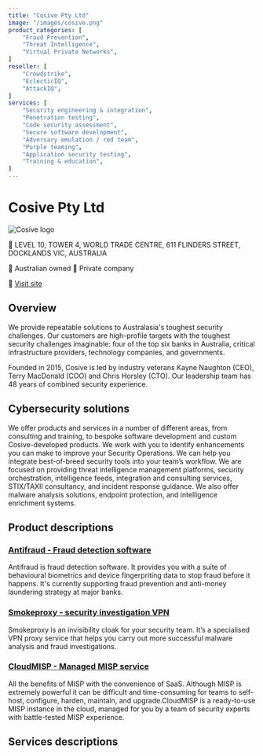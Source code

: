 ```yaml
---
title: "Cosive Pty Ltd"
image: "/images/cosive.png"
product_categories: [
    "Fraud Prevention",
    "Threat Intelligence",
    "Virtual Private Networks",
]
reseller: [
    "Crowdstrike",
    "EclecticIQ",
    "AttackIQ",
]
services: [
    "Security engineering & integration",
    "Penetration testing",
    "Code security assessment",
    "Secure software development",
    "Adversary emulation / red team",
    "Purple teaming",
    "Application security testing",
    "Training & education",
]
---
```


# Cosive Pty Ltd

![Cosive logo](https://github.com/shannaniggans/cyberanode/images/cosive.png)


:office: LEVEL 10, TOWER 4, WORLD TRADE CENTRE, 611 FLINDERS STREET, DOCKLANDS VIC, AUSTRALIA

:flags: Australian owned
:flags: Private company

:small_blue_diamond: [Visit site](https://www.cosive.com.au)

## Overview

We provide repeatable solutions to Australasia's toughest security challenges. ​Our customers are high-profile targets with the toughest security challenges imaginable: four of the top six banks in Australia, critical infrastructure providers, technology companies, and governments.

Founded in 2015, Cosive is led by industry veterans Kayne Naughton (CEO), Terry MacDonald (COO) and Chris Horsley (CTO). Our leadership team has 48 years of combined security experience.

## Cybersecurity solutions

We offer products and services in a number of different areas, from consulting and training, to bespoke software development and custom Cosive-developed products. We work with you to identify enhancements you can make to improve your Security Operations. We can help you integrate best-of-breed security tools into your team’s workflow. We are focused on providing threat intelligence management platforms, security orchestration, intelligence feeds, integration and consulting services, STIX/TAXII consultancy, and incident response guidance. We also offer malware analysis solutions, endpoint protection, and intelligence enrichment systems.

## Product descriptions
### [Antifraud - Fraud detection software](https://www.cosive.com/capabilities/antifraud)

Antifraud is fraud detection software. It provides you with a suite of behavioural biometrics and device fingerpriting data to stop fraud before it happens. It's currently supporting fraud prevention and anti-money laundering strategy at major banks.

### [Smokeproxy - security investigation VPN](https://www.cosive.com/capabilities/vpn-for-investigators)

Smokeproxy is an invisibility cloak for your security team. It’s a specialised VPN proxy service that helps you carry out more successful malware analysis and fraud investigations.

### [CloudMISP - Managed MISP service](https://www.cosive.com/capabilities/cloud-misp)

All the benefits of MISP with the convenience of SaaS. Although MISP is extremely powerful it can be difficult and time-consuming for teams to self-host, configure, harden, maintain, and upgrade.CloudMISP is a ready-to-use MISP instance in the cloud, managed for you by a team of security experts with battle-tested MISP experience.




## Services descriptions
